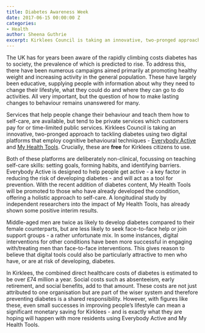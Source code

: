 ```yaml
---
title: Diabetes Awareness Week
date: 2017-06-15 00:00:00 Z
categories:
- Health
author: Sheena Guthrie
excerpt: Kirklees Council is taking an innovative, two-pronged approach to tackling diabetes using two digital platforms that employ cognitive behavioural techniques
---
```


The UK has for years been aware of the rapidly climbing costs diabetes has to society, the prevalence of which is predicted to rise. To address this, there have been numerous campaigns aimed primarily at promoting healthy weight and increasing activity in the general population. These have largely been educative, supplying people with information about why they need to change their lifestyle, what they could do and where they can go to do activities. All very important, but the question of how to make lasting changes to behaviour remains unanswered for many.
 
Services that help people change their behaviour and teach them how to self-care, are available, but tend to be private services which customers pay for or time-limited public services. Kirklees Council is taking an innovative, two-pronged approach to tackling diabetes using two digital platforms that employ cognitive behavioural techniques - [Everybody Active](https://www.everybodyactive.org.uk/) and [My Health Tools](https://www.myhealthtools.uk/). Crucially, these are **free** for Kirklees citizens to use.
 
Both of these platforms are deliberately non-clinical, focussing on teaching self-care skills: setting goals, forming habits, and identifying barriers. Everybody Active is designed to help people get active - a key factor in reducing the risk of developing diabetes - and will act as a tool for prevention. With the recent addition of diabetes content, My Health Tools will be promoted to those who have already developed the condition, offering a holistic approach to self-care. A longitudinal study by  independent researchers into the impact of My Health Tools, has already shown some positive interim results.
 
Middle-aged men are twice as likely to develop diabetes compared to their female counterparts, but are less likely to seek face-to-face help or join support groups - a rather unfortunate mix. In some instances, digital interventions for other conditions have been more successful in engaging with/treating men than face-to-face interventions. This gives reason to believe that digital tools could also be particularly attractive to men who have, or are at risk of developing, diabetes.
 
In Kirklees, the combined direct healthcare costs of diabetes is estimated to be over £74 million a year. Social costs such as absenteeism, early retirement, and social benefits, add to that amount. These costs are not just attributed to one organisation but are part of the wiser system and therefore preventing diabetes is a shared responsibility. However, with figures like these, even small successes in improving people’s lifestyle can mean a significant monetary saving for Kirklees - and is exactly what they are hoping will happen with more residents using Everybody Active and My Health Tools.  
